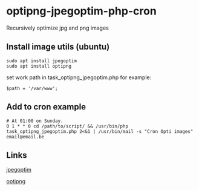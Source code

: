 # optipng-jpegoptim-php-cron
  
Recursively optimize jpg and png images 


## Install image utils (ubuntu)

    sudo apt install jpegoptim
    sudo apt install optipng

set work path in task_optipng_jpegoptim.php for example:

    $path = '/var/www';
    

## Add to cron example
    # At 01:00 on Sunday.
    0 1 * * 0 cd /path/to/script/ && /usr/bin/php task_optipng_jpegoptim.php 2<&1 | /usr/bin/mail -s "Cron Opti images" email@email.be




## Links

[jpegoptim](https://github.com/tjko/jpegoptim)

[optipng](http://optipng.sourceforge.net/)
